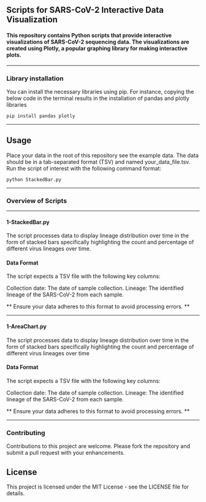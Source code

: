 ## Scripts for SARS-CoV-2 Interactive Data Visualization


#### This repository contains Python scripts that provide interactive visualizations of SARS-CoV-2 sequencing data. The visualizations are created using Plotly, a popular graphing library for making interactive plots.

---
### Library installation

You can install the necessary libraries using pip.
For instance, copying the below code in the terminal results in the installation of pandas and plotly libraries

```
pip install pandas plotly
```

---
## Usage
Place your data in the root of this repository see the example data. 
The data should be in a tab-separated format (TSV) and named your_data_file.tsv.
Run the script of interest with the following command format:

```
python StackedBar.py
```

---
### Overview of Scripts 
---
#### 1-StackedBar.py 
The script processes data to display lineage distribution over time in the form of stacked bars specifically highlighting the count and percentage of different virus lineages over time. 

#### Data Format
The script expects a TSV file with the following key columns:

Collection date: The date of sample collection.
Lineage: The identified lineage of the SARS-CoV-2 from each sample. 

** Ensure your data adheres to this format to avoid processing errors. **

---
#### 1-AreaChart.py 
The script processes data to display lineage distribution over time in the form of stacked bars specifically highlighting the count and percentage of different virus lineages over time

#### Data Format
The script expects a TSV file with the following key columns:

Collection date: The date of sample collection.
Lineage: The identified lineage of the SARS-CoV-2 from each sample. 

** Ensure your data adheres to this format to avoid processing errors. **

---
### Contributing
Contributions to this project are welcome. Please fork the repository and submit a pull request with your enhancements.

## License
This project is licensed under the MIT License - see the LICENSE file for details.
